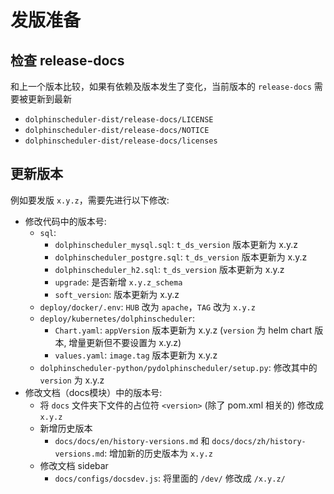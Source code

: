 # 发版准备

## 检查 release-docs

和上一个版本比较，如果有依赖及版本发生了变化，当前版本的 `release-docs` 需要被更新到最新

 - `dolphinscheduler-dist/release-docs/LICENSE`
 - `dolphinscheduler-dist/release-docs/NOTICE`
 - `dolphinscheduler-dist/release-docs/licenses`

## 更新版本

例如要发版 `x.y.z`，需要先进行以下修改:

- 修改代码中的版本号:
  - `sql`:
    - `dolphinscheduler_mysql.sql`: `t_ds_version` 版本更新为 x.y.z
    - `dolphinscheduler_postgre.sql`: `t_ds_version` 版本更新为 x.y.z
    - `dolphinscheduler_h2.sql`: `t_ds_version` 版本更新为 x.y.z
    - `upgrade`: 是否新增 `x.y.z_schema`
    - `soft_version`: 版本更新为 x.y.z
  - `deploy/docker/.env`: `HUB` 改为 `apache`，`TAG` 改为 `x.y.z`
  - `deploy/kubernetes/dolphinscheduler`:
    - `Chart.yaml`: `appVersion` 版本更新为 x.y.z (`version` 为 helm chart 版本, 增量更新但不要设置为 x.y.z)
    - `values.yaml`: `image.tag` 版本更新为 x.y.z
  - `dolphinscheduler-python/pydolphinscheduler/setup.py`: 修改其中的 `version` 为 x.y.z
- 修改文档（docs模块）中的版本号:
  - 将 `docs` 文件夹下文件的占位符 `<version>` (除了 pom.xml 相关的) 修改成 `x.y.z`
  - 新增历史版本
     - `docs/docs/en/history-versions.md` 和 `docs/docs/zh/history-versions.md`: 增加新的历史版本为 `x.y.z`
  - 修改文档 sidebar
    - `docs/configs/docsdev.js`: 将里面的 `/dev/` 修改成 `/x.y.z/`
